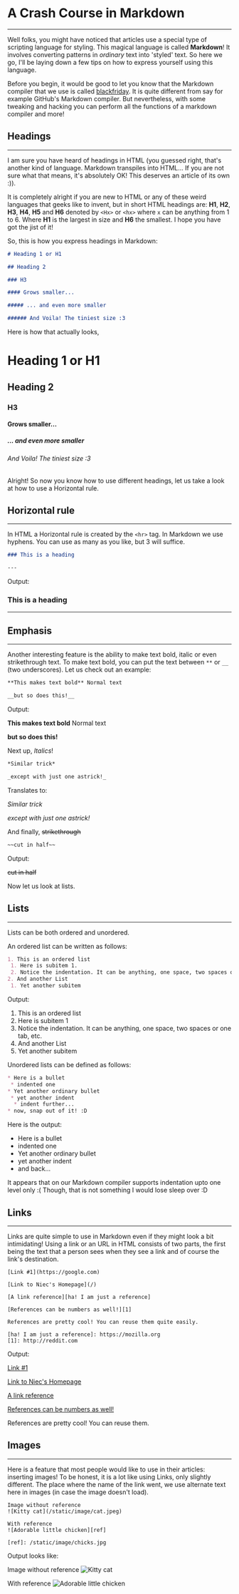 # A Crash Course in Markdown

---

Well folks, you might have noticed that articles use a special type of scripting language for styling. This magical language is called **Markdown**! It involves converting patterns in *ordinary* text into 'styled' text. So here we go, I'll be laying down a few tips on how to express yourself using this language.

Before you begin, it would be good to let you know that the Markdown compiler that we use is called [blackfriday](https://github.com/russross/blackfriday). It is quite different from say for example GitHub's Markdown compiler. But nevertheless, with some tweaking and hacking you can perform all the functions of a markdown compiler and more!

## Headings

---

I am sure you have heard of headings in HTML (you guessed right, that's another kind of language. Markdown transpiles into HTML... If you are not sure what that means, it's absolutely OK! This deserves an article of its own :)).

It is completely alright if you are new to HTML or any of these weird languages that geeks like to invent, but in short HTML headings are: **H1**, **H2**, **H3**, **H4**, **H5** and **H6** denoted by `<Hx>` or `<hx>` where `x` can be anything from 1 to 6. Where **H1** is the largest in size and **H6** the smallest. I hope you have got the jist of it!

So, this is how you express headings in Markdown:

``` markdown
# Heading 1 or H1

## Heading 2

### H3

#### Grows smaller...

##### ... and even more smaller

###### And Voila! The tiniest size :3
```

Here is how that actually looks,

# Heading 1 or H1

## Heading 2

### H3

#### Grows smaller...

##### ... and even more smaller

###### And Voila! The tiniest size :3

Alright! So now you know how to use different headings, let us take a look at how to use a Horizontal rule.

## Horizontal rule

---

In HTML a Horizontal rule is created by the `<hr>` tag. In Markdown we use hyphens. You can use as many as you like, but 3 will suffice.

``` markdown
### This is a heading

---
```

Output:

### This is a heading

---

## Emphasis

---

Another interesting feature is the ability to make text bold, italic or even strikethrough text. To make text bold, you can put the text between `**` or `__` (two underscores). Let us check out an example:

``` markdown
**This makes text bold** Normal text

__but so does this!__
```

Output:

**This makes text bold** Normal text

__but so does this!__

Next up, *Italics*!

``` markdown
*Similar trick*

_except with just one astrick!_
```

Translates to:

*Similar trick*

_except with just one astrick!_

And finally, ~~strikethrough~~

``` markdown
~~cut in half~~
```

Output:

~~cut in half~~

Now let us look at lists.

## Lists

---

Lists can be both ordered and unordered.

An ordered list can be written as follows:

``` markdown
1. This is an ordered list
 1. Here is subitem 1.
 2. Notice the indentation. It can be anything, one space, two spaces or one tab, etc.
2. And another List
 1. Yet another subitem
```

Output:

1. This is an ordered list
 1. Here is subitem 1
 2. Notice the indentation. It can be anything, one space, two spaces or one tab, etc.
2. And another List
 1. Yet another subitem
 
Unordered lists can be defined as follows:
 
``` markdown
* Here is a bullet
 * indented one
* Yet another ordinary bullet
 * yet another indent
  * indent further...
* now, snap out of it! :D
```

Here is the output:

* Here is a bullet
 * indented one
* Yet another ordinary bullet
 * yet another indent
* and back...

It appears that on our Markdown compiler supports indentation upto one level only :(
Though, that is not something I would lose sleep over :D

## Links

---

Links are quite simple to use in Markdown even if they might look a bit intimidating! Using a link or an URL in HTML consists of two parts, the first being the text that a person sees when they see a link and of course the link's destination.

```
[Link #1](https://google.com)

[Link to Niec's Homepage](/)

[A link reference][ha! I am just a reference]

[References can be numbers as well!][1]

References are pretty cool! You can reuse them quite easily.

[ha! I am just a reference]: https://mozilla.org
[1]: http://reddit.com
```

Output:

[Link #1](https://google.com)

[Link to Niec's Homepage](/)

[A link reference][ha! I am just a reference]

[References can be numbers as well!][1]

References are pretty cool! You can reuse them.

[ha! I am just a reference]: https://mozilla.org
[1]: http://reddit.com

## Images

---

Here is a feature that most people would like to use in their articles: inserting images! To be honest, it is a lot like using Links, only slightly different. The place where the name of the link went, we use alternate text here in images (in case the image doesn't load).

```
Image without reference
![Kitty cat](/static/image/cat.jpeg)

With reference
![Adorable little chicken][ref]

[ref]: /static/image/chicks.jpg
```

Output looks like:

Image without reference
![Kitty cat](/static/image/cat.jpeg)

With reference
![Adorable little chicken][ref]

[ref]: /static/image/chicks.jpg